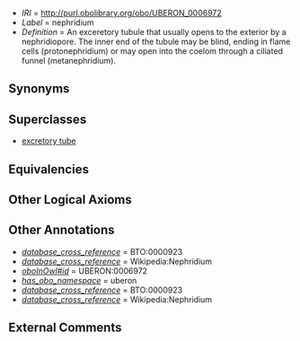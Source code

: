 * *IRI* = http://purl.obolibrary.org/obo/UBERON_0006972
 * *Label* = nephridium
 * *Definition* = An exceretory tubule that usually opens to the exterior by a nephridiopore. The inner end of the tubule may be blind, ending in flame cells (protonephridium) or may open into the coelom through a ciliated funnel (metanephridium).

## Synonyms


## Superclasses

 * [excretory tube](../../UBERON/55/UBERON_0006555.md)

## Equivalencies


## Other Logical Axioms


## Other Annotations

 * *[database_cross_reference](../../ef/oboInOwl#hasDbXref.md)* = BTO:0000923
 * *[database_cross_reference](../../ef/oboInOwl#hasDbXref.md)* = Wikipedia:Nephridium
 * *[oboInOwl#id](../../id/oboInOwl#id.md)* = UBERON:0006972
 * *[has_obo_namespace](../../ce/oboInOwl#hasOBONamespace.md)* = uberon
 * *[database_cross_reference](../../ef/oboInOwl#hasDbXref.md)* = BTO:0000923
 * *[database_cross_reference](../../ef/oboInOwl#hasDbXref.md)* = Wikipedia:Nephridium

## External Comments

